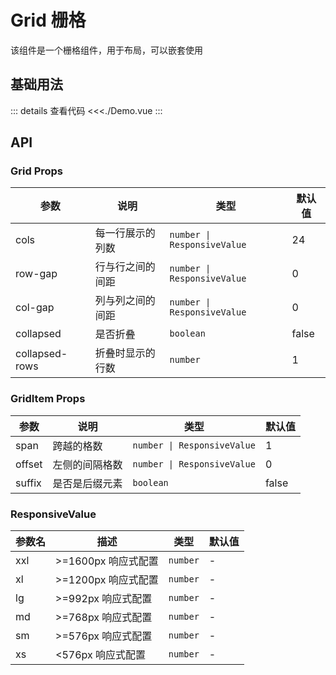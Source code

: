 # Grid 栅格

该组件是一个栅格组件，用于布局，可以嵌套使用

<script setup>
import Demo from './Demo.vue'
</script>

## 基础用法

<Demo></Demo>
::: details 查看代码
<<<./Demo.vue
:::

## API

### Grid Props

| 参数           | 说明             | 类型                        | 默认值 |
| -------------- | ---------------- | --------------------------- | ------ |
| cols           | 每一行展示的列数 | `number \| ResponsiveValue` | 24     |
| row-gap        | 行与行之间的间距 | `number \| ResponsiveValue` | 0      |
| col-gap        | 列与列之间的间距 | `number \| ResponsiveValue` | 0      |
| collapsed      | 是否折叠         | `boolean`                   | false  |
| collapsed-rows | 折叠时显示的行数 | `number`                    | 1      |

### GridItem Props

| 参数   | 说明           | 类型                        | 默认值 |
| ------ | -------------- | --------------------------- | ------ |
| span   | 跨越的格数     | `number \| ResponsiveValue` | 1      |
| offset | 左侧的间隔格数 | `number \| ResponsiveValue` | 0      |
| suffix | 是否是后缀元素 | `boolean`                   | false  |

### ResponsiveValue

| 参数名 | 描述                 | 类型     | 默认值 |
| ------ | -------------------- | -------- | ------ |
| xxl    | \>=1600px 响应式配置 | `number` | -      |
| xl     | \>=1200px 响应式配置 | `number` | -      |
| lg     | \>=992px 响应式配置  | `number` | -      |
| md     | \>=768px 响应式配置  | `number` | -      |
| sm     | \>=576px 响应式配置  | `number` | -      |
| xs     | <576px 响应式配置    | `number` | -      |
